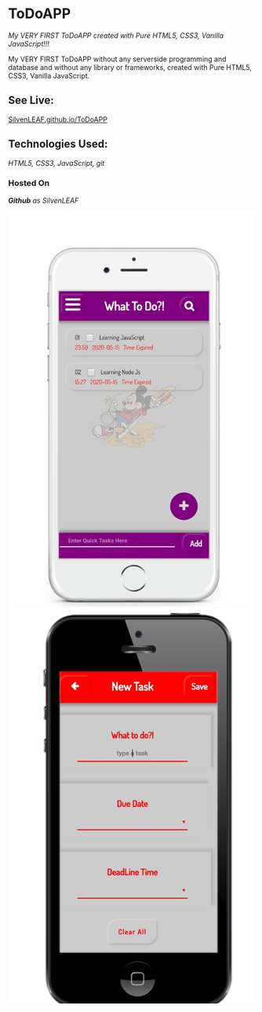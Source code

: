 # ToDoAPP
*My VERY FIRST ToDoAPP created with Pure HTML5,  CSS3, Vanilla JavaScript!!!* 

My VERY FIRST ToDoAPP without any serverside programming and database and without any library or frameworks,  created with Pure HTML5, CSS3,  Vanilla JavaScript.      


## **See Live:**
[SilvenLEAF.github.io/ToDoAPP](https://silvenleaf.github.io/ToDoAPP/)    


## **Technologies Used:**
*HTML5,  CSS3, JavaScript, git*    


### **Hosted On**
***Github*** *as SilvenLEAF*  



<img src="/ToDoAPP Home.jpg" />

<img src="/ToDoAPP Create.jpg" />
